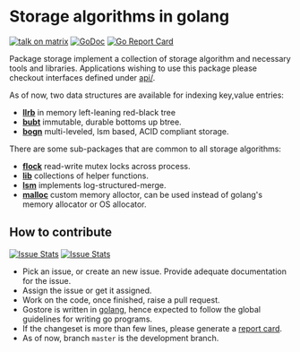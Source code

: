 Storage algorithms in golang
============================

[![talk on matrix](https://github.com/prataprc/dotfiles/blob/master/assets/talkonmatrix.svg)](https://riot.im/app/#/user/@prataprc:matrix.org?action=chat)
[![GoDoc](https://godoc.org/github.com/bnclabs/gostore?status.png)](https://godoc.org/github.com/bnclabs/gostore)
[![Go Report Card](https://goreportcard.com/badge/github.com/bnclabs/gostore)](https://goreportcard.com/report/github.com/bnclabs/gostore)

Package storage implement a collection of storage algorithm and necessary
tools and libraries. Applications wishing to use this package please checkout
interfaces defined under [api/](api/README.md).

As of now, two data structures are available for indexing key,value entries:

* [**llrb**](llrb/README.md) in memory left-leaning red-black tree
* [**bubt**](bubt/README.md) immutable, durable bottoms up btree.
* [**bogn**](bogn/README.md) multi-leveled, lsm based, ACID compliant storage.

There are some sub-packages that are common to all storage algorithms:

* [**flock**](flock/README.md) read-write mutex locks across process.
* [**lib**](lib/README.md) collections of helper functions.
* [**lsm**](lsm/README.md) implements log-structured-merge.
* [**malloc**](malloc/README.md) custom memory alloctor, can be used instead
  of golang's memory allocator or OS allocator.

How to contribute
-----------------

[![Issue Stats](http://issuestats.com/github/bnclabs/gostore/badge/issue)](http://issuestats.com/github/bnclabs/gostore)
[![Issue Stats](http://issuestats.com/github/bnclabs/gostore/badge/pr)](http://issuestats.com/github/bnclabs/gostore)

* Pick an issue, or create an new issue. Provide adequate documentation for
  the issue.
* Assign the issue or get it assigned.
* Work on the code, once finished, raise a pull request.
* Gostore is written in [golang](https://golang.org/), hence expected to follow the
  global guidelines for writing go programs.
* If the changeset is more than few lines, please generate a
  [report card][report-link].
* As of now, branch ``master`` is the development branch.

[report-link]: https://goreportcard.com/report/github.com/bnclabs/gostore.
